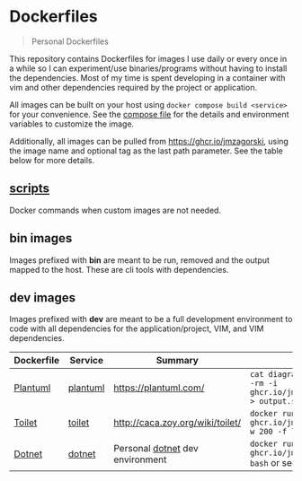 # Dockerfiles
> Personal Dockerfiles

This repository contains Dockerfiles for images I use daily or every once in a
while so I can experiment/use binaries/programs without having to install the
dependencies. Most of my time is spent developing in a container with vim and
other dependencies required by the project or application.

All images can be built on your host using `docker compose build <service>` for your
convenience. See the [compose file](./compose.yml) for the details and environment
variables to customize the image.

Additionally, all images can be pulled from https://ghcr.io/jmzagorski, using the image name
and optional tag as the last path parameter. See the table below for more details.

## [scripts](./scripts)
Docker commands when custom images are not needed.

## bin images
Images prefixed with **bin** are meant to be run, removed and the output mapped
to the host. These are cli tools with dependencies.

## dev images
Images prefixed with **dev** are meant to be a full development environment to
code with all dependencies for the application/project, VIM, and VIM
dependencies.


| Dockerfile | Service | Summary | Running |
|------------|---------|---------|---------|
| [Plantuml](./plantuml/Dockerfile) | [plantuml](./compose.yaml#L3) | https://plantuml.com/ | `cat diagram.puml \| docker run --rm -i ghcr.io/jmzagorski/bin/plantuml > output.svg` |
| [Toilet](./toilet/Dockerfile) | [toilet](./compose.yaml#L7) | http://caca.zoy.org/wiki/toilet/ | `docker run --rm ghcr.io/jmzagorski/bin/toilet -w 200 -f letter Hello World` |
| [Dotnet](./dotnet/Dockerfile) | [dotnet](./compose.yaml#L11) | Personal [dotnet](https://dotnet.microsoft.com/en-us/download/visual-studio-sdks/) dev environment | `docker run -it --rm ghcr.io/jmzagorski/dev/dotnet bash` or see [compose example](./examples/dotnet-compose.yaml) |
